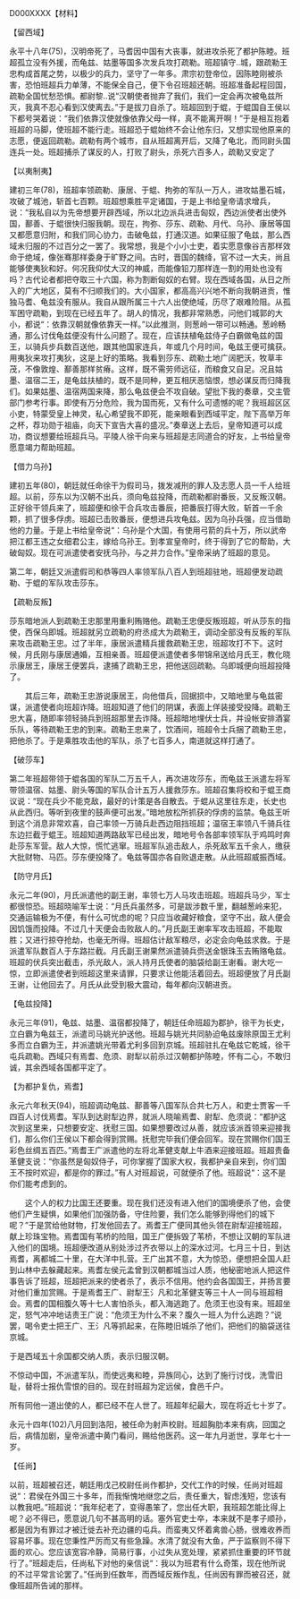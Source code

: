 D000XXXX【材料】

【留西域】

永平十八年(75)，汉明帝死了，马耆因中国有大丧事，就进攻杀死了都护陈睦。班超孤立没有外援，而龟兹、姑墨等国多次发兵攻打疏勒。班超镇守..城，跟疏勒王忠构成首尾之势，以极少的兵力，坚守了一年多。肃宗初登帝位，因陈睦刚被杀害，恐怕班超兵力单薄，不能保全自己，便下令召班超还朝。班超准备起程回国，疏勒全国忧愁恐惧。都尉黎..说“汉朝使者抛弃了我们，我们一定会再次被龟兹所灭，我真不忍心看到汉使离去。”于是拔刀自杀了。班超回到于蜫，于蜫国自王侯以下都号哭着说：“我们依靠汉使就像依靠父母一样，真不能离开啊！”于是相互抱着班超的马脚，使班超不能行走。班超恐于蜫始终不会让他东归，又想实现他原来的志愿，便返回疏勒。疏勒有两个城市，自从班超离开后，又降了龟北，而同尉头国连兵一处。班超捕杀了谋反的人，打败了尉头，杀死六百多人，疏勒又安定了

【以夷制夷】

建初三年(78)，班超率领疏勒、康居、于蜫、拘弥的军队一万人，进攻姑墨石城，攻破了城池，斩首七百颗。班超想乘胜平定诸国，于是上书给皇帝请求增兵，说：“我私自以为先帝想要开辟西域，所以北边派兵进击匈奴，西边派使者出使外国，鄯善、于蜫很快归服我朝。现在，拘弥、莎东、疏勒、月代、乌孙、康居等国又都愿意归附，和我们同心协力，击破龟兹，打通汉道。如果征服了龟兹，那么西域未归服的不过百分之一罢了。我常想，我是个小小士吏，着实愿意像谷吉那样效命于绝域，像张骞那样委身于旷野之间。古时，晋国的魏绛，官不过一大夫，尚且能够使夷狄和好。何况我仰仗大汉的神威，而能像铅刀那样连一割的用处也没有吗？古代论者都把夺取三十六国，称为割断匈奴的右臂。现在西域各国，从日之所入的广大地区，莫有不归顺我们的。大小国家，都高高兴兴地不断向我朝进贡，惟独马耆、龟兹没有服从。我自从跟所属三十六人出使绝域，历尽了艰难险阻。从孤军困守疏勒，到现在已经五年了。胡人的情况，我都非常熟悉，问他们城郭的大小，都说“：依靠汉朝就像依靠天一样。”以此推测，则葱岭一带可以畅通。葱岭畅通，那么讨伐龟兹便没有什么问题了。现在，应该扶植龟兹侍子白霸做龟兹的国王，以骑兵步兵数百送他，跟其他国家连兵，年或几个月时间，龟兹王便可擒获。用夷狄来攻打夷狄，这是上好的策略。我看到莎东、疏勒土地广阔肥沃，牧草丰茂，不像敦煌、鄯善那样贫瘠。这样，既不需劳师远征，而粮食又自足。况且姑墨、温宿二王，是龟兹扶植的，既不是同种，更互相厌恶恼恨，想必谋反而归降我们。如果姑墨、温宿两国来降，那么龟兹便会不攻自破。望批下我的奏章，交主管部门参考行事。即使有万分危险，我为国而死，又有什么可遗憾的呢？我班超区区小吏，特蒙受皇上神灵，私心希望我不即死，能亲眼看到西域平定，陛下高举万年之杯，荐功勋于祖庙，向天下宣告大喜的盛况。”奏章送上去后，皇帝知道可以成功，商议想要给班超兵马。平陵人徐干向来与班超是志同道合的好友，上书给皇帝愿意竭力帮助班超。

【借力乌孙】

建初五年(80)，朝廷就任命徐干为假司马，拨发减刑的罪人及志愿人员一千人给班超。以前，莎东以为汉朝不出兵，须向龟兹投降，而疏勒都尉番辰，又反叛汉朝。正好徐干领兵来了，班超便和徐干合兵攻击番辰，把番辰打得大败，斩首一千余颗，抓了很多俘虏。班超已击败番辰，便想进兵攻龟兹。因为乌孙兵强，应当借助他的力量。于是上书给皇帝说“：乌孙是个大国，有使用弓箭的兵十万，所以武帝把江都王违之女细君公主，嫁给乌孙王。到孝宣皇帝时，终于得到了它的帮助，大破匈奴。现在可派遣使者安抚乌孙，与之并力合作。”皇帝采纳了班超的意见。

第二年，朝廷又派遣假司和恭等四人率领军队八百人到班超驻地，班超便发动疏勒、于蜫的军队攻击莎东。

【疏勒反叛】

莎东暗地派人到疏勒王忠那里用重利贿赂他。疏勒王忠便反叛班超，听从莎东的指使，西保乌即城。班超就另立疏勒的府丞成大为疏勒王，调动全部没有反叛的军队来攻击疏勒王忠。过了半年，康居派遣精兵援救疏勒王忠，班超攻打不下。这时候，月氏刚与康居通婚，互相亲善。班超便派遣使者多带锦帛送给月氏王，教化晓示康居王，康居王便罢兵，逮捕了疏勒王忠，把他送回疏勒。乌即城便向班超投降了。

　　其后三年，疏勒王忠游说康居王，向他借兵，回据损中，又暗地里与龟兹密谋，派遣使者向班超诈降。班超知道了他们的阴谋，表面上佯装接受投降。疏勒王忠大喜，随即率领轻骑兵到班超那里去诈降。班超暗地埋伏士兵，并设帐安排酒宴乐队，等待疏勒王忠的到来。疏勒王忠来了，饮酒间，班超令士兵捆了疏勒王忠，把他杀了。于是乘胜攻击他的军队，杀了七百多人，南道就这样打通了。

【破莎车】

第二年班超带领于蜫各国的军队二万五千人，再次进攻莎东，而龟兹王派遣左将军带领温宿、姑墨、尉头等国的军队合计五万人援救莎东。班超召集将校和于蜫王商议说：“现在兵少不能克敌，最好的计策是各自散去。于蜫从这里往东走，长史也从此西归。等听到夜里的鼓声便可出发。”暗地放松所抓获的俘虏的监禁。龟兹王听到这个消息非常欢喜，自己率领一万骑兵赴西边阻挡班超；温宿王率领八千骑兵往东边拦截于蜫王。班超知道两路敌军已经出发，暗地号令各部率领军队于鸡鸣时奔赴莎东军营。敌人大惊，慌忙逃窜。班超军队追击敌人，杀死敌军五千余人，缴获大批财物、马匹。莎东便投降了。龟兹等国亦各自败退走散。从此班超威振西域。

【防守月氏】

永元二年(90)，月氏派遣他的副王谢，率领七万人马攻击班超。班超兵马少，军士都很惊恐。班超晓喻军士说：“月氏兵虽然多，可是跋涉数千里，翻越葱岭来犯，交通运输极为不便，有什么可忧虑的呢？只应当收藏好粮食，坚守不出，敌人便会因饥饿而投降。不过几十天便会击败敌人的。”月氏副王谢率军攻击班超，不能取胜；又进行掠夺抢劫，也毫无所得。班超估计敌军粮尽，必定会向龟兹求救。于是派遣军队数百人于东路拦截。月氏副王谢果然派遣骑兵赍送金银珠玉去贿赂龟兹。班超的伏兵突出截击，杀光敌人，派人持月氏使者的脑袋给副王谢看。谢大吃一惊，立即派遣使者到班超这里来请罪，只要求让他能活着回去。班超便放了月氏副王谢，让他回去了。月氏从此受到极大震动，每年都向汉朝进贡。

【龟兹投降】

永元三年(91)，龟兹、姑墨、温宿都投降了，朝廷任命班超为郡护，徐干为长史，立白霸为龟兹王，派遣司马姚光护送他。班超与姚光共同胁迫龟兹废除原国王尤利多而立白霸为王，并派遣姚光带着尤利多回到京城。班超驻扎在龟兹它乾城，徐干屯兵疏勒。西域只有焉耆、危须、尉犁以前杀过汉朝都护陈睦，怀有二心，不敢归诚，其余西域各国都平定了。

【为都护复仇，焉耆】

永元六年秋天(94)，班超调动龟兹、鄯善等八国军队合共七万人，和吏士贾客一千四百人讨伐焉耆。军队到达尉犁边界，就派人晓喻焉耆、尉犁、危须说：“都护这次到这里来，只想要安定、抚慰三国。如果想要改过从善，就应该派首领来迎接我们，那么你们王侯以下都会得到赏赐。抚慰完毕我们便会回军。现在赏赐你们国王彩色丝绸五百匹。”焉耆王广派遣他的左将北革健支献上牛酒来迎接班超。班超责备革健支说：“你虽然是匈奴侍子，可你掌握了国家大权，我都护亲自来到，你们国王不按时欢迎，都是你的罪过。”有人对班超说，可就便杀了他。班超说“：这不是你们能考虑到的。

　　这个人的权力比国王还要重。现在我们还没有进入他们的国境便杀了他，会使他们产生疑惧，如果他们加强防备，守住险要，我们怎么能够到得他们的城下呢？”于是赏给他财物，打发他回去了。焉耆王广便同其他头领在尉犁迎接班超，献上珍珠宝物。焉耆国有苇桥的险阻，国王广便拆毁了苇桥，不想让汉朝的军队进入他们的国境。班超便改道从别处涉过齐衣带以上的深水过河。七月三十日，到达焉耆，离都城二十里，在大洋中扎营。王广出其不意，大为惊恐，便想把全国人赶到山林中去躲藏起来。焉耆左侯元孟曾到汉朝都城当过人质，他秘密地派人把这件事告诉了班超，班超把派来的使者杀了，表示不信用。他约会各国国王，并扬言要对他们重加赏赐。于是焉耆王广、尉犁王氵凡和北革健支等三十人一同与班超相会。焉耆的国相腹久等十七人害怕杀头，都入海逃跑了。危须王也没有来。班超坐定，怒气冲冲地诘责王广说：“危须王为什么不来？腹久一班人为什么逃跑？”说罢，喝令吏士把王广、王氵凡等抓起来，在陈睦旧城杀了他们，把他们的脑袋送往京城。



于是西域五十余国都交纳人质，表示归服汉朝。

不惊动中国，不派遣军队，而使远夷和睦，异族同心，达到了施行讨伐，洗雪旧耻，替将士报仇雪恨的目的。现在封班超为定远侯，食邑千户。



所有同他一道出使的人，都已经不在人世了。班超年纪最大，现在将近七十岁了。

永元十四年(102)八月回到洛阳，被任命为射声校尉。班超胸肋本来有病，回国之后，病情加剧，皇帝派遣中黄门看问，赐给他医药。这一年九月逝世，享年七十一岁。



【任尚】

以前，班超被召还，朝廷用戊己校尉任尚作都护，交代工作的时候，任尚对班超说“：君侯在外国三十多年，而我惭愧地继您之后，责任重大，智虑浅短，您该有以教我吧。”班超说：“我年纪老了，变得愚笨了，您出任大职，我班超怎能比得上呢？必不得已，愿意说几句不甚高明的话。塞外官吏士卒，本来就不是孝子顺孙，都是因为有罪过才被迁徙去补充边疆的屯兵。而蛮夷又怀着禽兽心肠，很难收养而容易坏事。现在您秉性严厉而又有些急躁。水清了就没有大鱼，严于监察则不得下面的欢心。您应该宽容冷静，简易行事，小过失从宽处理，紧紧抓住重要的环节就行了。”班超走后，任尚私下对他的亲信说“：我以为班君有什么奇策，现在他所说的不过平常言论罢了。”任尚到任数年，而西域反叛作乱，任尚因有罪而被召还，就像班超所告诫的那样。